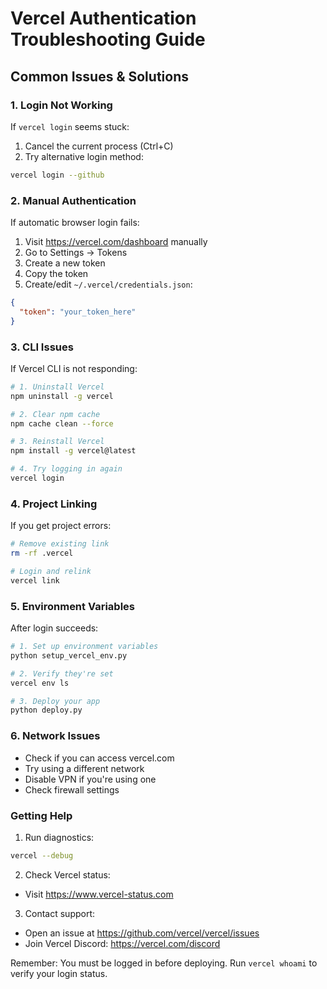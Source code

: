 # Vercel Authentication Troubleshooting Guide

## Common Issues & Solutions

### 1. Login Not Working
If `vercel login` seems stuck:
1. Cancel the current process (Ctrl+C)
2. Try alternative login method:
```bash
vercel login --github
```

### 2. Manual Authentication
If automatic browser login fails:
1. Visit https://vercel.com/dashboard manually
2. Go to Settings → Tokens
3. Create a new token
4. Copy the token
5. Create/edit `~/.vercel/credentials.json`:
```json
{
  "token": "your_token_here"
}
```

### 3. CLI Issues
If Vercel CLI is not responding:
```bash
# 1. Uninstall Vercel
npm uninstall -g vercel

# 2. Clear npm cache
npm cache clean --force

# 3. Reinstall Vercel
npm install -g vercel@latest

# 4. Try logging in again
vercel login
```

### 4. Project Linking
If you get project errors:
```bash
# Remove existing link
rm -rf .vercel

# Login and relink
vercel link
```

### 5. Environment Variables
After login succeeds:
```bash
# 1. Set up environment variables
python setup_vercel_env.py

# 2. Verify they're set
vercel env ls

# 3. Deploy your app
python deploy.py
```

### 6. Network Issues
- Check if you can access vercel.com
- Try using a different network
- Disable VPN if you're using one
- Check firewall settings

### Getting Help
1. Run diagnostics:
```bash
vercel --debug
```

2. Check Vercel status:
- Visit https://www.vercel-status.com

3. Contact support:
- Open an issue at https://github.com/vercel/vercel/issues
- Join Vercel Discord: https://vercel.com/discord

Remember: You must be logged in before deploying. Run `vercel whoami` to verify your login status.